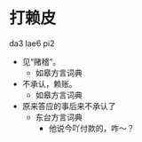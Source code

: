 





# 打赖皮
da3 lae6 pi2
+ 见“赌稽”。
  * 如皋方言词典
+ 不承认，赖账。
  * 如皋方言词典
+ 原来答应的事后来不承认了
  * 东台方言词典
    - 他说今吖付款的，咋～？
